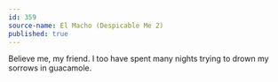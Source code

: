```yaml
---
id: 359
source-name: El Macho (Despicable Me 2)
published: true
---
```

Believe me, my friend. I too have spent many nights trying to drown my sorrows in guacamole.
